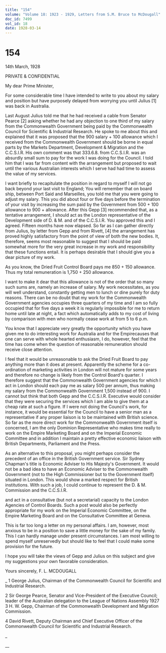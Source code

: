 ```yaml
---
title: "154"
volume: "Volume 18: 1923 - 1929, Letters from S.M. Bruce to McDougall"
doc_id: 7499
vol_id: 18
date: 1928-03-14
---
```


# 154

14th March, 1928

PRIVATE &amp; CONFIDENTIAL

My dear Prime Minister,

For some considerable time I have intended to write to you about my salary and position but have purposely delayed from worrying you until Julius [1] was back in Australia.

Last August Julius told me that he had received a cable from Senator Pearce [2] asking whether he had any objection to one third of my salary from the Commonwealth Government being paid by the Commonwealth Council for Scientific &amp; Industrial Research. He spoke to me about this and explained that it was proposed that the 900 salary + 100 allowance which I received from the Commonwealth Government should be borne in equal parts by the Markets Department, Development &amp; Migration and the C.C.S.I.R. His own comment was that 333.6.8. from C.C.S.I.R. was an absurdly small sum to pay for the work I was doing for the Council. I told him that I was far from content with the arrangement but proposed to wait until the various Australian interests which I serve had had time to assess the value of my services.

I want briefly to recapitulate the position in regard to myself I will not go back beyond your last visit to England; You will remember that on board ship, between Port Said and Marseilles, you told me that you were going to adjust my salary. This you did about four or five days before the termination of your visit by increasing the sum paid by the Government from 500 + 100 allowance to 900 + allowance. After this Gepp [3] recommended that, as a tentative arrangement, I should act as the London representative of the Development side of D. &amp; M. and of the C.C.S.I.R. You approved this and I agreed. Fifteen months have now elapsed. So far as I can gather directly from Julius, by letter from Gepp and from Rivett, [4] the arrangement has proved highly satisfactory from the point of view of both the new bodies. It, therefore, seems most reasonable to suggest that I should be paid somewhat more for the very great increase in my work and responsibility that these functions entail. It is perhaps desirable that I should give you a dear picture of my work.

As you know, the Dried Fruit Control Board pays me 850 + 150 allowance. Thus my total remuneration is 1,750 + 250 allowance.

I want to make it dear that this allowance is not of the order that so many such sums are, namely an increase of salary. My work necessitates, as you will well understand, constantly getting men to lunch or dine purely for duty reasons. There can be no doubt that my work for the Commonwealth Government agencies occupies three quarters of my time and I am so fully occupied that for five days a week it is regularly impossible for me to return home until late at night, a fact which automatically adds to my cost of living by comparison with men who normally cease work at from 5 to 6 p.m.

You know that I appreciate very greatly the opportunity which you have given me to do interesting work for Australia and for the Empirecauses that one can serve with whole hearted enthusiasm, I do, however, feel that the time has come when the question of reasonable remuneration should receive close attention.

I feel that it would be unreasonable to ask the Dried Fruit Board to pay anything more than it does at present. Apparently the scheme for a co-ordination of marketing activities in London will not mature for some years and therefore no change is likely from the Control Board's quarter. I therefore suggest that the Commonwealth Government agencies for which I act in London should each pay me as salary 500 per annum, thus making my salary from the Commonwealth Government 1,500 instead of 900. I cannot but think that both Gepp and the C.C.S.I.R. Executive would consider that they were securing the services which I am able to give them at a cheap rate at such a figure. If I were not doing the Council's work, for instance, it would be essential for the Council to have a senior man as a representative if any proper liaison is to be maintained with British science. So far as the more direct work for the Commonwealth Government itself is concerned, I am the only Dominion Representative who makes time really to work on the Empire Marketing Board and on the Imperial Economic Committee and in addition I maintain a pretty effective economic liaison with British Departments, Parliament and the Press.

As an alternative to this proposal, you might perhaps consider the precedent of an office in the British Government service. Sir Sydney Chapman's title is Economic Adviser to His Majesty's Government. It would not be a bad idea to have an Economic Adviser to the Commonwealth Government (not to the High Commissioner but to the Government itself) situated in London. This would show a marked respect for British institutions. With such a job, I could continue to represent the D. &amp; M. Commission and the C.C.S.I.R.

and act in a consultative (but not a secretarial) capacity to the London Agencies of Control Boards. Such a post would also be perfectly appropriate for my work on the Imperial Economic Committee, on the Empire Marketing Board and on the Consultative Committee at Geneva.

This is far too long a letter on my personal affairs. I am, however, most anxious to be in a position to save a little money for the sake of my family. This I can hardly manage under present circumstances. I am most willing to spend myself unreservedly but should like to feel that I could make some provision for the future.

I hope you will take the views of Gepp and Julius on this subject and give my suggestions your own favorable consideration.

Yours sincerely, F. L. MCDOUGALL 

_ 1 George Julius, Chairman of the Commonwealth Council for Scientific and Industrial Research.

2 Sir George Pearce, Senator and Vice-President of the Executive Council; leader of the Australian delegation to the League of Nations Assembly 1927 3 H. W. Gepp, Chairman of the Commonwealth Development and Migration Commission.

4 David Rivett, Deputy Chairman and Chief Executive Officer of the Commonwealth Council for Scientific and Industrial Research.

_

__
